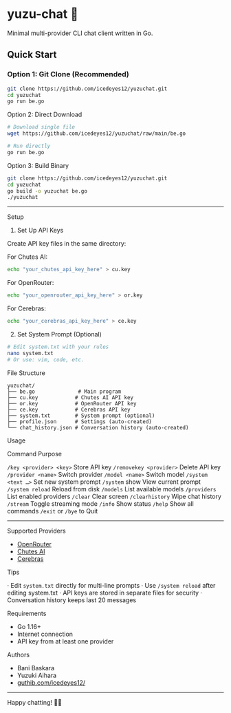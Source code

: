 # yuzu-chat 🍊

Minimal multi-provider CLI chat client written in Go.

## Quick Start

### Option 1: Git Clone (Recommended)
```bash
git clone https://github.com/icedeyes12/yuzuchat.git
cd yuzuchat
go run be.go
```

Option 2: Direct Download

```bash
# Download single file
wget https://github.com/icedeyes12/yuzuchat/raw/main/be.go

# Run directly
go run be.go
```

Option 3: Build Binary

```bash
git clone https://github.com/icedeyes12/yuzuchat.git
cd yuzuchat
go build -o yuzuchat be.go
./yuzuchat
```

---

Setup

1. Set Up API Keys

Create API key files in the same directory:

For Chutes AI:

```bash
echo "your_chutes_api_key_here" > cu.key
```

For OpenRouter:

```bash
echo "your_openrouter_api_key_here" > or.key
```

For Cerebras:

```bash
echo "your_cerebras_api_key_here" > ce.key
```

2. Set System Prompt (Optional)

```bash
# Edit system.txt with your rules
nano system.txt
# Or use: vim, code, etc.
```

File Structure

```
yuzuchat/
├── be.go              # Main program
├── cu.key            # Chutes AI API key
├── or.key            # OpenRouter API key  
├── ce.key            # Cerebras API key
├── system.txt        # System prompt (optional)
├── profile.json      # Settings (auto-created)
└── chat_history.json # Conversation history (auto-created)
```

Usage

Command Purpose

`/key <provider> <key>` Store API key
`/removekey <provider>` Delete API key
`/provider <name>` Switch provider
`/model <name>` Switch model
`/system <text …>` Set new system prompt
`/system` show View current prompt
`/system reload` Reload from disk
`/models` List available models
`/providers` List enabled providers
`/clear` Clear screen
`/clearhistory` Wipe chat history
`/stream` Toggle streaming mode
`/info` Show status
`/help` Show all commands
`/exit` or `/bye` to Quit


---

Supported Providers
 
- [OpenRouter](https://openrouter.ai/)
- [Chutes AI](https://chutes.ai/)
- [Cerebras](https://www.cerebras.ai/)

Tips

· Edit `system.txt` directly for multi-line prompts
· Use `/system reload` after editing system.txt
· API keys are stored in separate files for security
· Conversation history keeps last 20 messages

Requirements

- Go 1.16+
- Internet connection
- API key from at least one provider

Authors

- Bani Baskara
- Yuzuki Aihara
- [guthib.com/icedeyes12/](github.com/icedeyes12/)

---

Happy chatting! 🍊💕
